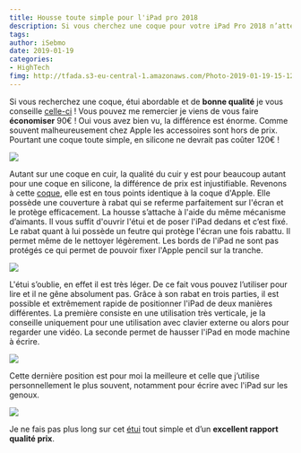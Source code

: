 ```yaml
---
title: Housse toute simple pour l'iPad pro 2018
description: Si vous cherchez une coque pour votre iPad Pro 2018 n’attendez plus et oubliez celle d’Apple. Voici une coque à l'identique de celle proposée par Apple et beaucoup moins chère. 
tags: 
author: iSebmo
date: 2019-01-19
categories: 
- HighTech
fimg: http://tfada.s3-eu-central-1.amazonaws.com/Photo-2019-01-19-15-12.jpeg
---
```


Si vous recherchez une coque, étui abordable et de **bonne qualité** je vous conseille [celle-ci](http://www.amazon.fr/dp/B07HQJNGZQ/?tag=tfadafr-21) ! Vous pouvez me remercier je viens de vous faire **économiser** 90€ ! Oui vous avez bien vu, la différence est énorme. Comme souvent malheureusement chez Apple les accessoires sont hors de prix. Pourtant une coque toute simple, en silicone ne devrait pas coûter 120€ !

![](http://tfada.s3-eu-central-1.amazonaws.com/Photo-2019-01-19-15-14.jpeg)

Autant sur une coque en cuir, la qualité du cuir y est pour beaucoup autant pour une coque en silicone, la différence de prix est injustifiable. 
Revenons à cette [coque](http://www.amazon.fr/dp/B07HQJNGZQ/?tag=tfadafr-21), elle est en tous points identique à la coque d'Apple. Elle possède une couverture à rabat qui se referme parfaitement sur l'écran et le protège efficacement. 
La housse s’attache à l'aide du même mécanisme d’aimants. Il vous suffit d'ouvrir l'étui et de poser l'iPad dedans et c’est fixé. 
Le rabat quant à lui possède un feutre qui protège l'écran une fois rabattu. Il permet même de le nettoyer légèrement. 
Les bords de l'iPad ne sont pas protégés ce qui permet de pouvoir fixer l'Apple pencil sur la tranche. 

![](http://tfada.s3-eu-central-1.amazonaws.com/Photo-2019-01-19-15-13.jpeg)

L'étui s’oublie, en effet il est très léger. De ce fait vous pouvez l’utiliser pour lire et il ne gêne absolument pas. Grâce à son rabat en trois parties, il est possible et extrêmement rapide de positionner l'iPad de deux manières différentes. La première consiste en une utilisation très verticale, je la conseille uniquement pour une utilisation avec clavier externe ou alors pour regarder une vidéo. La seconde permet de hausser l'iPad en mode machine à écrire. 

![](http://tfada.s3-eu-central-1.amazonaws.com/Photo-2019-01-19-15-11.jpeg)

Cette dernière position est pour moi la meilleure et celle que j’utilise personnellement le plus souvent, notamment pour écrire avec l'iPad sur les genoux. 

![](http://tfada.s3-eu-central-1.amazonaws.com/Photo-2019-01-19-15-10.jpeg)

Je ne fais pas plus long sur cet [étui](http://www.amazon.fr/dp/B07HQJNGZQ/?tag=tfadafr-21) tout simple et d’un **excellent rapport qualité prix**. 